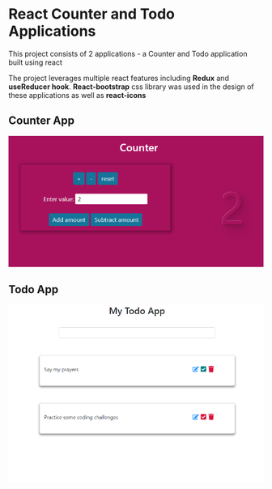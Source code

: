 # React Counter and Todo Applications

This project consists of 2 applications - a Counter and Todo application built using react

The project leverages multiple react features including **Redux** and **useReducer hook**. **React-bootstrap** css library was used in the design of these applications as well as **react-icons**

## Counter App

![React Counter App](https://github.com/duziem/react-counter-and-todo-project/raw/main/counter.png)

## Todo App

![React Todo App](https://github.com/duziem/react-counter-and-todo-project/raw/main/todo.png)

